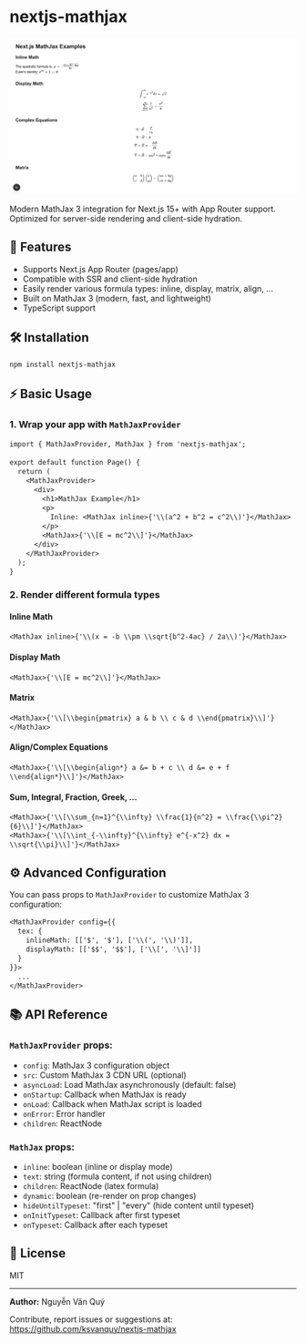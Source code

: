 # nextjs-mathjax

![MathJax Examples](https://raw.githubusercontent.com/ksvanquy/nextjs-mathjax/main/examples/examples.png)

Modern MathJax 3 integration for Next.js 15+ with App Router support. Optimized for server-side rendering and client-side hydration.

## 🚀 Features
- Supports Next.js App Router (pages/app)
- Compatible with SSR and client-side hydration
- Easily render various formula types: inline, display, matrix, align, ...
- Built on MathJax 3 (modern, fast, and lightweight)
- TypeScript support

## 🛠️ Installation

```bash
npm install nextjs-mathjax
```

## ⚡️ Basic Usage

### 1. Wrap your app with `MathJaxProvider`

```tsx
import { MathJaxProvider, MathJax } from 'nextjs-mathjax';

export default function Page() {
  return (
    <MathJaxProvider>
      <div>
        <h1>MathJax Example</h1>
        <p>
          Inline: <MathJax inline>{'\\(a^2 + b^2 = c^2\\)'}</MathJax>
        </p>
        <MathJax>{'\\[E = mc^2\\]'}</MathJax>
      </div>
    </MathJaxProvider>
  );
}
```

### 2. Render different formula types

#### **Inline Math**
```tsx
<MathJax inline>{'\\(x = -b \\pm \\sqrt{b^2-4ac} / 2a\\)'}</MathJax>
```

#### **Display Math**
```tsx
<MathJax>{'\\[E = mc^2\\]'}</MathJax>
```

#### **Matrix**
```tsx
<MathJax>{'\\[\\begin{pmatrix} a & b \\ c & d \\end{pmatrix}\\]'}</MathJax>
```

#### **Align/Complex Equations**
```tsx
<MathJax>{'\\[\\begin{align*} a &= b + c \\ d &= e + f \\end{align*}\\]'}</MathJax>
```

#### **Sum, Integral, Fraction, Greek, ...**
```tsx
<MathJax>{'\\[\\sum_{n=1}^{\\infty} \\frac{1}{n^2} = \\frac{\\pi^2}{6}\\]'}</MathJax>
<MathJax>{'\\[\\int_{-\\infty}^{\\infty} e^{-x^2} dx = \\sqrt{\\pi}\\]'}</MathJax>
```

## ⚙️ Advanced Configuration

You can pass props to `MathJaxProvider` to customize MathJax 3 configuration:

```tsx
<MathJaxProvider config={{
  tex: { 
    inlineMath: [['$', '$'], ['\\(', '\\)']],
    displayMath: [['$$', '$$'], ['\\[', '\\]']]
  }
}}>
  ...
</MathJaxProvider>
```

## 📚 API Reference
### `MathJaxProvider` props:
- `config`: MathJax 3 configuration object
- `src`: Custom MathJax 3 CDN URL (optional)
- `asyncLoad`: Load MathJax asynchronously (default: false)
- `onStartup`: Callback when MathJax is ready
- `onLoad`: Callback when MathJax script is loaded
- `onError`: Error handler
- `children`: ReactNode

### `MathJax` props:
- `inline`: boolean (inline or display mode)
- `text`: string (formula content, if not using children)
- `children`: ReactNode (latex formula)
- `dynamic`: boolean (re-render on prop changes)
- `hideUntilTypeset`: "first" | "every" (hide content until typeset)
- `onInitTypeset`: Callback after first typeset
- `onTypeset`: Callback after each typeset

## 📝 License
MIT

---
**Author:** Nguyễn Văn Quý

Contribute, report issues or suggestions at: https://github.com/ksvanquy/nextjs-mathjax